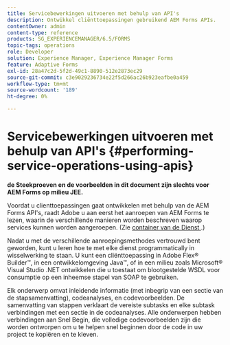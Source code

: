 ```yaml
---
title: Servicebewerkingen uitvoeren met behulp van API's
description: Ontwikkel cliënttoepassingen gebruikend AEM Forms APIs.
contentOwner: admin
content-type: reference
products: SG_EXPERIENCEMANAGER/6.5/FORMS
topic-tags: operations
role: Developer
solution: Experience Manager, Experience Manager Forms
feature: Adaptive Forms
exl-id: 28a47c2d-5f2d-49c1-8890-512e2873ec29
source-git-commit: c3e9029236734e22f5d266ac26b923eafbe0a459
workflow-type: tm+mt
source-wordcount: '189'
ht-degree: 0%

---
```


# Servicebewerkingen uitvoeren met behulp van API&#39;s {#performing-service-operations-using-apis}

**de Steekproeven en de voorbeelden in dit document zijn slechts voor AEM Forms op milieu JEE.**

Voordat u clienttoepassingen gaat ontwikkelen met behulp van de AEM Forms API&#39;s, raadt Adobe u aan eerst het aanroepen van AEM Forms te lezen, waarin de verschillende manieren worden beschreven waarop services kunnen worden aangeroepen. (Zie [ container van de Dienst ](/help/forms/developing/service-container.md#service-container).)

Nadat u met de verschillende aanroepingsmethodes vertrouwd bent geworden, kunt u leren hoe te met elke dienst programmatically in wisselwerking te staan. U kunt een cliënttoepassing in Adobe Flex® Builder™, in een ontwikkelomgeving Java™, of in een milieu zoals Microsoft® Visual Studio .NET ontwikkelen die u toestaat om blootgestelde WSDL voor consumptie op een inheemse stapel van SOAP te gebruiken.

Elk onderwerp omvat inleidende informatie (met inbegrip van een sectie van de stapsamenvatting), codeanalyses, en codevoorbeelden. De samenvatting van stappen verklaart de vereiste subtasks en elke subtask verbindingen met een sectie in de codeanalyses. Alle onderwerpen hebben verbindingen aan Snel Begin, die volledige codevoorbeelden zijn die worden ontworpen om u te helpen snel beginnen door de code in uw project te kopiëren en te kleven.
